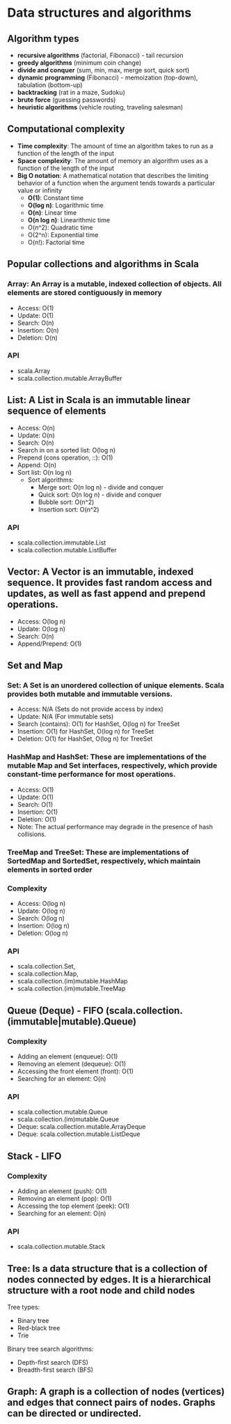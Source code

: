 # Data structures and algorithms

## Algorithm types

- __recursive algorithms__ (factorial, Fibonacci) - tail recursion
- __greedy algorithms__ (minimum coin change)
- __divide and conquer__ (sum, min, max, merge sort, quick sort)
- __dynamic programming__ (Fibonacci) - memoization (top-down), tabulation (bottom-up)
- __backtracking__ (rat in a maze, Sudoku)
- __brute force__ (guessing passwords)
- __heuristic algorithms__ (vehicle routing, traveling salesman)

## Computational complexity

- __Time complexity__: The amount of time an algorithm takes to run as a function of the length of the input
- __Space complexity__: The amount of memory an algorithm uses as a function of the length of the input
- __Big O notation__: A mathematical notation that describes the limiting behavior of a function when the argument tends towards a particular value or infinity
  - __O(1)__: Constant time
  - __O(log n)__: Logarithmic time
  - __O(n)__: Linear time
  - __O(n log n)__: Linearithmic time
  - O(n^2): Quadratic time
  - O(2^n): Exponential time
  - O(n!): Factorial time

## Popular collections and algorithms in Scala

### Array: An Array is a mutable, indexed collection of objects. All elements are stored contiguously in memory

- Access: O(1)
- Update: O(1)
- Search: O(n)
- Insertion: O(n)
- Deletion: O(n)

### API

- scala.Array
- scala.collection.mutable.ArrayBuffer

## List: A List in Scala is an immutable linear sequence of elements

- Access: O(n)
- Update: O(n)
- Search: O(n)
- Search in on a sorted list: O(log n)
- Prepend (cons operation, ::): O(1)
- Append: O(n)
- Sort list: O(n log n)
  - Sort algorithms:
    - Merge sort: O(n log n) - divide and conquer
    - Quick sort: O(n log n) - divide and conquer
    - Bubble sort: O(n^2)
    - Insertion sort: O(n^2)

### API

- scala.collection.immutable.List
- scala.collection.mutable.ListBuffer


## Vector: A Vector is an immutable, indexed sequence. It provides fast random access and updates, as well as fast append and prepend operations.

- Access: O(log n)
- Update: O(log n)
- Search: O(n)
- Append/Prepend: O(1)

## Set and Map

### Set: A Set is an unordered collection of unique elements. Scala provides both mutable and immutable versions.

- Access: N/A (Sets do not provide access by index)
- Update: N/A (For immutable sets)
- Search (contains): O(1) for HashSet, O(log n) for TreeSet
- Insertion: O(1) for HashSet, O(log n) for TreeSet
- Deletion: O(1) for HashSet, O(log n) for TreeSet

### HashMap and HashSet: These are implementations of the mutable Map and Set interfaces, respectively, which provide constant-time performance for most operations.

- Access: O(1)
- Update: O(1)
- Search: O(1)
- Insertion: O(1)
- Deletion: O(1)
- Note: The actual performance may degrade in the presence of hash collisions.

### TreeMap and TreeSet: These are implementations of SortedMap and SortedSet, respectively, which maintain elements in sorted order

### Complexity

- Access: O(log n)
- Update: O(log n)
- Search: O(log n)
- Insertion: O(log n)
- Deletion: O(log n)

### API

- scala.collection.Set,
- scala.collection.Map,
- scala.collection.(im)mutable.HashMap
- scala.collection.(im)mutable.TreeMap

## Queue (Deque) - FIFO (scala.collection.(immutable|mutable).Queue)


### Complexity

- Adding an element (enqueue): O(1)
- Removing an element (dequeue): O(1)
- Accessing the front element (front): O(1)
- Searching for an element: O(n)

### API

- scala.collection.mutable.Queue
- scala.collection.(im)mutable.Queue
- Deque: scala.collection.mutable.ArrayDeque
- Deque: scala.collection.mutable.ListDeque

## Stack - LIFO

### Complexity

- Adding an element (push): O(1)
- Removing an element (pop): O(1)
- Accessing the top element (peek): O(1)
- Searching for an element: O(n)

### API

- scala.collection.mutable.Stack

## Tree: Is a data structure that is a collection of nodes connected by edges. It is a hierarchical structure with a root node and child nodes

Tree types:
- Binary tree
- Red-black tree
- Trie

Binary tree search algorithms:
- Depth-first search (DFS)
- Breadth-first search (BFS)

## Graph: A graph is a collection of nodes (vertices) and edges that connect pairs of nodes. Graphs can be directed or undirected.
